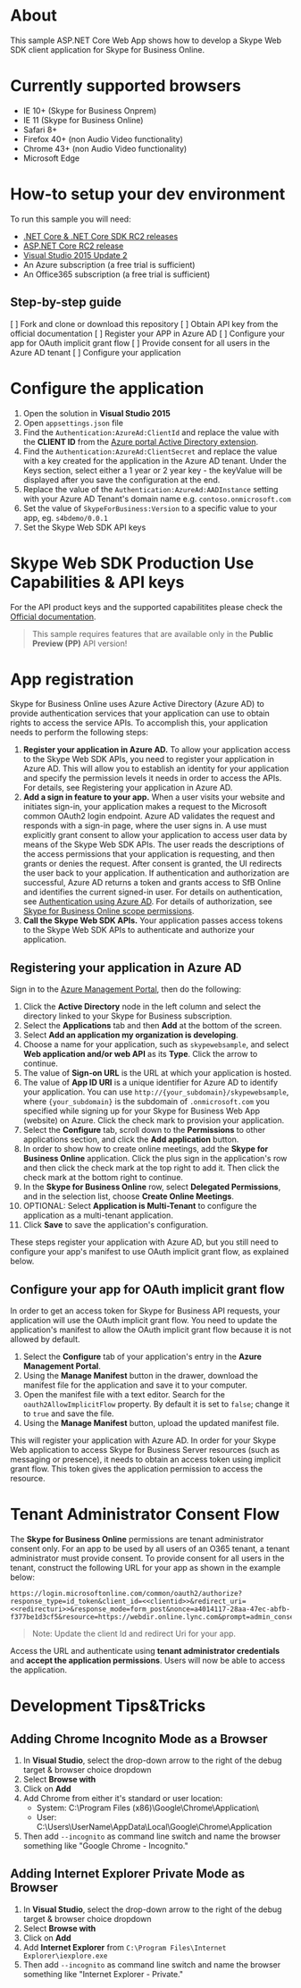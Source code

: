 # About
This sample ASP.NET Core Web App shows how to develop a Skype Web SDK client application for Skype for Business Online.

# Currently supported browsers

* IE 10+ (Skype for Business Onprem)
* IE 11 (Skype for Business Online)
* Safari 8+
* Firefox 40+ (non Audio Video functionality)
* Chrome 43+ (non Audio Video functionality)
* Microsoft Edge

# How-to setup your dev environment
To run this sample you will need:

* [.NET Core & .NET Core SDK RC2 releases](https://www.microsoft.com/net/download)
* [ASP.NET Core RC2 release](https://blogs.msdn.microsoft.com/webdev/2016/05/16/announcing-asp-net-core-rc2/)
* [Visual Studio 2015 Update 2](https://www.visualstudio.com/en-us/downloads/visual-studio-2015-downloads-vs.aspx)
* An Azure subscription (a free trial is sufficient)
* An Office365 subscription (a free trial is sufficient)

## Step-by-step guide

[ ] Fork and clone or download this repository
[ ] Obtain API key from the official documentation
[ ] Register your APP in Azure AD 
[ ] Configure your app for OAuth implicit grant flow
[ ] Provide consent for all users in the Azure AD tenant
[ ] Configure your application

# Configure the application

1. Open the solution in **Visual Studio 2015**
2. Open `appsettings.json` file
3. Find the `Authentication:AzureAd:ClientId` and replace the value with the **CLIENT ID** from the [Azure portal Active Directory extension](https://manage.windowsazure.com/@scaleddomains.com#Workspaces/ActiveDirectoryExtension).
4. Find the `Authentication:AzureAd:ClientSecret` and replace the value with a key created for the application in the Azure AD tenant. Under the Keys section, select either a 1 year or 2 year key - the keyValue will be displayed after you save the configuration at the end.
5. Replace the value of the `Authentication:AzureAd:AADInstance` setting with your Azure AD Tenant's domain name e.g. `contoso.onmicrosoft.com`
6. Set the value of `SkypeForBusiness:Version` to a specific value to your app, eg. `s4bdemo/0.0.1`
7. Set the Skype Web SDK API keys

# Skype Web SDK Production Use Capabilities & API keys
For the API product keys and the supported capabilitites please check the [Official documentation](https://msdn.microsoft.com/en-us/skype/websdk/apiproductkeys).
> This sample requires features that are available only in the **Public Preview (PP)** API version!

# App registration
Skype for Business Online uses Azure Active Directory (Azure AD) to provide authentication services that your application can 
use to obtain rights to access the service APIs. To accomplish this, your application needs to perform the following steps:

1. **Register your application in Azure AD.** To allow your application access to the Skype Web SDK APIs, you need to register your application in Azure AD. This will allow you to establish an identity for your application and specify the permission levels it needs in order to access the APIs. For details, see Registering your application in Azure AD.
2. **Add a sign in feature to your app.** When a user visits your website and initiates sign-in, your application makes a request to the Microsoft common OAuth2 login endpoint. Azure AD validates the request and responds with a sign-in page, where the user signs in. A use must explicitly grant consent to allow your application to access user data by means of the Skype Web SDK APIs. The user reads the descriptions of the access permissions that your application is requesting, and then grants or denies the request. After consent is granted, the UI redirects the user back to your application. If authentication and authorization are successful, Azure AD returns a token and grants access to SfB Online and identifies the current signed-in user. For details on authentication, see [Authentication using Azure AD](https://msdn.microsoft.com/en-us/library/office/mt590891(v=office.16).aspx). For details of authorization, see [Skype for Business Online scope permissions](https://msdn.microsoft.com/en-us/library/office/mt590791(v=office.16).aspx).
3. **Call the Skype Web SDK APIs.** Your application passes access tokens to the Skype Web SDK APIs to authenticate and authorize your application.

## Registering your application in Azure AD
Sign in to the [Azure Management Portal](http://manage.windowsazure.com), then do the following:

1. Click the **Active Directory** node in the left column and select the directory linked to your Skype for Business subscription.
2. Select the **Applications** tab and then **Add** at the bottom of the screen.
3. Select **Add an application my organization is developing**.
4. Choose a name for your application, such as `skypewebsample`, and select **Web application and/or web API** as its **Type**. Click the arrow to continue.
5. The value of **Sign-on URL** is the URL at which your application is hosted.
6. The value of **App ID URI** is a unique identifier for Azure AD to identify your application. You can use `http://{your_subdomain}/skypewebsample`, where `{your_subdomain}` is the subdomain of `.onmicrosoft.com` you specified while signing up for your Skype for Business Web App (website) on Azure. Click the check mark to provision your application.
7. Select the **Configure** tab, scroll down to the **Permissions** to other applications section, and click the **Add application** button.
8. In order to show how to create online meetings, add the **Skype for Business Online** application. Click the plus sign in the application's row and then click the check mark at the top right to add it. Then click the check mark at the bottom right to continue.
9. In the **Skype for Business Online** row, select **Delegated Permissions**, and in the selection list, choose **Create Online Meetings**.
10. OPTIONAL: Select **Application is Multi-Tenant** to configure the application as a multi-tenant application.
11. Click **Save** to save the application's configuration.

These steps register your application with Azure AD, but you still need to configure your app's manifest to use OAuth implicit grant flow, as explained below.

## Configure your app for OAuth implicit grant flow
In order to get an access token for Skype for Business API requests, your application will use the OAuth implicit grant flow. 
You need to update the application's manifest to allow the OAuth implicit grant flow because it is not allowed by default.

1. Select the **Configure** tab of your application's entry in the **Azure Management Portal**.
2. Using the **Manage Manifest** button in the drawer, download the manifest file for the application and save it to your computer.
3. Open the manifest file with a text editor. Search for the `oauth2AllowImplicitFlow` property. By default it is set to `false`; change it to `true` and save the file.
4. Using the **Manage Manifest** button, upload the updated manifest file.

This will register your application with Azure AD. In order for your Skype Web application to access Skype for Business Server resources (such as messaging or presence), it needs to obtain an access token using implicit grant flow. This token gives the application permission to access the resource.

# Tenant Administrator Consent Flow
The **Skype for Business Online** permissions are tenant administrator consent only. 
For an app to be used by all users of an O365 tenant, a tenant administrator must provide consent. 
To provide consent for all users in the tenant, construct the following URL for your app as shown in the example below:


```
https://login.microsoftonline.com/common/oauth2/authorize?response_type=id_token&client_id=<<clientid>>&redirect_uri=<<redirecturi>>&response_mode=form_post&nonce=a4014117-28aa-47ec-abfb-f377be1d3cf5&resource=https://webdir.online.lync.com&prompt=admin_consent
```

> Note: Update the client Id and redirect Uri for your app.

Access the URL and authenticate using **tenant administrator credentials** and **accept the application permissions**. Users will now be able to access the application.

# Development Tips&Tricks

## Adding Chrome Incognito Mode as a Browser

1. In **Visual Studio**, select the drop-down arrow to the right of the debug target & browser choice dropdown
2. Select **Browse with**
3. Click on **Add**
4. Add Chrome from either it's standard or user location:
	* System: C:\Program Files (x86)\Google\Chrome\Application\
	* User: C:\Users\UserName\AppData\Local\Google\Chrome\Application
5. Then add `--incognito` as command line switch and name the browser something like "Google Chrome - Incognito."

## Adding Internet Explorer Private Mode as Browser

1. In **Visual Studio**, select the drop-down arrow to the right of the debug target & browser choice dropdown
2. Select **Browse with**
3. Click on **Add**
4. Add **Internet Explorer** from `C:\Program Files\Internet Explorer\iexplore.exe`
5. Then add `--incognito` as command line switch and name the browser something like "Internet Explorer - Private."
